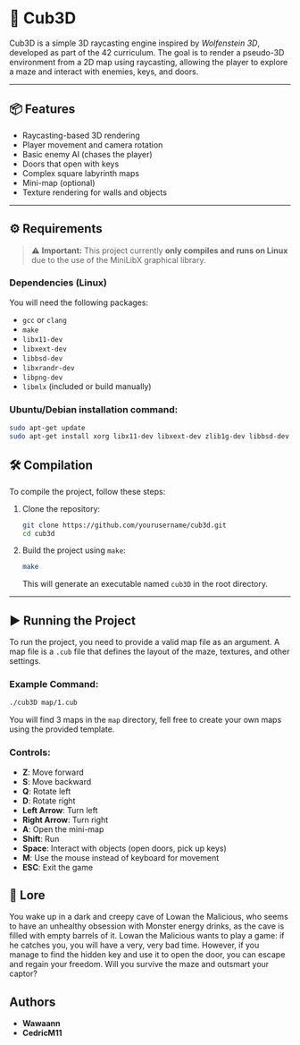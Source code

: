 # 🧱 Cub3D

Cub3D is a simple 3D raycasting engine inspired by *Wolfenstein 3D*, developed as part of the 42 curriculum. The goal is to render a pseudo-3D environment from a 2D map using raycasting, allowing the player to explore a maze and interact with enemies, keys, and doors.

---

## 📦 Features

- Raycasting-based 3D rendering
- Player movement and camera rotation
- Basic enemy AI (chases the player)
- Doors that open with keys
- Complex square labyrinth maps
- Mini-map (optional)
- Texture rendering for walls and objects

---

## ⚙️ Requirements

> ⚠️ **Important:** This project currently **only compiles and runs on Linux** due to the use of the MiniLibX graphical library.

### Dependencies (Linux)

You will need the following packages:

- `gcc` or `clang`
- `make`
- `libx11-dev`
- `libxext-dev`
- `libbsd-dev`
- `libxrandr-dev`
- `libpng-dev`
- `libmlx` (included or build manually)

### Ubuntu/Debian installation command:

```bash
sudo apt-get update
sudo apt-get install xorg libx11-dev libxext-dev zlib1g-dev libbsd-dev
```

## 🛠️ Compilation

To compile the project, follow these steps:

1. Clone the repository:
   ```bash
   git clone https://github.com/yourusername/cub3d.git
   cd cub3d
   ```

2. Build the project using `make`:
   ```bash
   make
   ```

   This will generate an executable named `cub3D` in the root directory.

---

## ▶️ Running the Project

To run the project, you need to provide a valid map file as an argument. A map file is a `.cub` file that defines the layout of the maze, textures, and other settings.

### Example Command:

```bash
./cub3D map/1.cub
```

You will find 3 maps in the `map` directory, fell free to create your own maps using the provided template.

### Controls:
- **Z**: Move forward
- **S**: Move backward
- **Q**: Rotate left
- **D**: Rotate right
- **Left Arrow**: Turn left
- **Right Arrow**: Turn right
- **A**: Open the mini-map
- **Shift**: Run
- **Space**: Interact with objects (open doors, pick up keys)
- **M**: Use the mouse instead of keyboard for movement
- **ESC**: Exit the game

## 📖 Lore

You wake up in a dark and creepy cave of Lowan the Malicious, who seems to have an unhealthy obsession with Monster energy drinks, as the cave is filled with empty barrels of it. Lowan the Malicious wants to play a game: if he catches you, you will have a very, very bad time. However, if you manage to find the hidden key and use it to open the door, you can escape and regain your freedom. Will you survive the maze and outsmart your captor?

## Authors
- **Wawaann**
- **CedricM11**